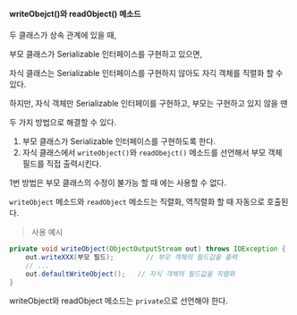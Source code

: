 #### writeObejct()와 readObject() 메소드

두 클래스가 상속 관계에 있을 때,

부모 클래스가 Serializable 인터페이스를 구현하고 있으면,

자식 클래스는 Serializable 인터페이스를 구현하지 않아도 자긱 객체를 직렬화 할 수 있다.

하지만, 자식 객체만 Serializable 인터페이를 구현하고, 부모는 구현하고 있지 않을 땐

두 가지 방법으로 해결할 수 있다.

1. 부모 클래스가 Serializable 인터페이스를 구현하도록 한다.
2. 자식 클래스에서 `writeObject()`와 `readObejct()` 메소드를 선언해서 부모 객체 필드를 직접 출력시킨다.

1번 방법은 부모 클래스의 수정이 불가능 할 때 에는 사용할 수 없다.

`writeObject` 메소드와 `readObject` 메소드는 직렬화, 역직렬화 할 때 자동으로 호출된다.

> 사용 예시

```java
private void writeObject(ObjectOutputStream out) throws IOException {
    out.writeXXX(부모 필드);        // 부모 객체의 필드값을 출력
    // ...
    out.defaultWriteObject();   // 자식 객체의 필드값을 직렬화
}
```

writeObject와 readObject 메소드는 `private`으로 선언해야 한다.

